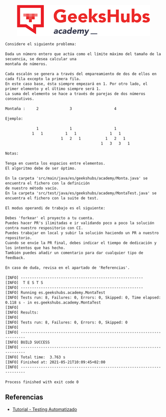 <p align="center">
    <img src="https://github.com/GeeksHubsAcademy/2020-geekshubs-media/blob/master/image/logo.png" >	
</p>


	Considere el siguiente problema:

	Dada un número entero que actúa como el límite máximo del tamaño de la secuencia, se desea calcular una 
    montaña de números.
    
	Cada escalón se genera a través del empareamiento de dos de ellos en cada fila excepto la primera fila.
    En este caso base, ésta siempre empezará en 1. Por otro lado, el primer elemento y el último siempre será 1.
    La suma del elemento se hace a través de parejas de dos números consecutivos.

	Montaña :     2              3                   4

	Ejemplo:

	              1              1                   1 
                1   1          1   1               1   1
                             1   2   1           1   2   1
                                               1   3   3   1
   
    Notas:
    
    Tenga en cuenta los espacios entre elementos.
    El algoritmo debe de ser óptimo.

    En la carpeta 'src/main/java/es/geekshubs/academy/Monta.java' se encuentra el fichero con la definición 
    de nuestro método vacío.
    En la carpeta 'src/test/java/es/geekshubs/academy/MontaTest.java' se encuentra el fichero con la suite de test.

    El modus operandi de trabajo es el siguiente:
    
    Debes 'forkear' el proyecto a tu cuenta.
    Puedes hacer PR's ilimitadas e ir validando poco a poco la solución contra nuestro respositorio con CI.
    Puedes trabajar en local y subir la solución haciendo un PR a nuestro repositorio.
    Cuando se envíe la PR final, debes indicar el tiempo de dedicación y los intentos que has hecho.
    También puedes añadir un comentario para dar cualquier tipo de feedback.
    
    En caso de duda, revisa en el apartado de 'Referencias'.

    [INFO] -------------------------------------------------------
    [INFO]  T E S T S
    [INFO] -------------------------------------------------------
    [INFO] Running es.geekshubs.academy.MontaTest
    [INFO] Tests run: 8, Failures: 0, Errors: 0, Skipped: 0, Time elapsed: 0.118 s - in es.geekshubs.academy.MontaTest
    [INFO]
    [INFO] Results:
    [INFO]
    [INFO] Tests run: 8, Failures: 0, Errors: 0, Skipped: 0
    [INFO]
    [INFO] ------------------------------------------------------------------------
    [INFO] BUILD SUCCESS
    [INFO] ------------------------------------------------------------------------
    [INFO] Total time:  3.763 s
    [INFO] Finished at: 2021-05-21T10:09:45+02:00
    [INFO] ------------------------------------------------------------------------

    Process finished with exit code 0 

## Referencias

* [Tutorial - Testing Automatizado](https://github.com/GeeksHubsAcademy/2020-js-vanilla-testing-FFFF/blob/master/README.md)

